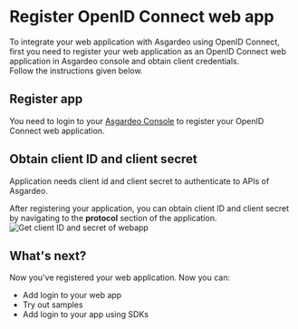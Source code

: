 # Register OpenID Connect web app
To integrate your web application with Asgardeo using OpenID Connect, first you need to register your web application as an OpenID Connect web application in Asgardeo console and obtain client credentials.  
Follow the instructions given below.

## Register app
You need to login to your [Asgardeo Console](https://console.asgardeo.io/) to register your OpenID Connect web application.
<CommonGuide guide='guides/fragments/manage-app/register-app/configure-web-app-oidc-in-asgardeo.md'/>

## Obtain client ID and client secret
Application needs client id and client secret to authenticate to APIs of Asgardeo.  

After registering your application, you can obtain client ID and client secret by navigating to the **protocol** section of the application.
<img :src="$withBase('/assets/img/guides/applications/get-client-id-and-secret.png')" alt="Get client ID and secret of webapp">

## What's next?
Now you've registered your web application. Now you can:
- <a :href="$withBase('/guides/applications/web-app/add-login-to-web-app/')">Add login to your web app</a>
- <a :href="$withBase('/quickstarts/')">Try out samples</a>
- <a :href="$withBase('/sdks/')">Add login to your app using SDKs</a>
